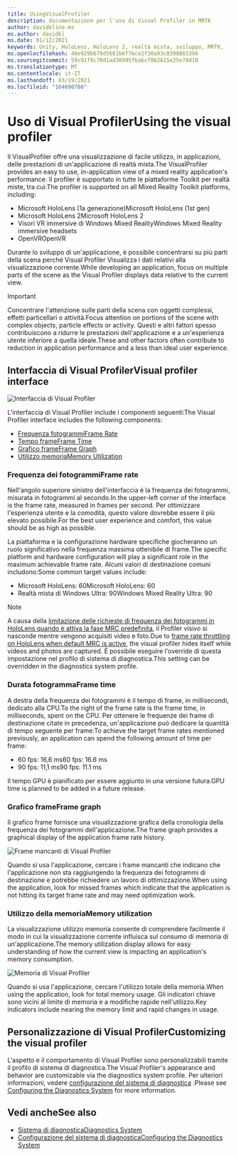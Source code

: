 ```yaml
---
title: UsingVisualProfiler
description: documentazione per l'uso di Visual Profiler in MRTK
author: davidkline-ms
ms.author: davidkl
ms.date: 01/12/2021
keywords: Unity, HoloLens, HoloLens 2, realtà mista, sviluppo, MRTK,
ms.openlocfilehash: 40e929b679d5661b6f7bce2f30a93c0390865396
ms.sourcegitcommit: 59c91f8c70d1ad30995fba6cf862615e25e78d10
ms.translationtype: MT
ms.contentlocale: it-IT
ms.lasthandoff: 03/19/2021
ms.locfileid: "104690708"
---
```

# <a name="using-the-visual-profiler"></a><span data-ttu-id="4aa67-104">Uso di Visual Profiler</span><span class="sxs-lookup"><span data-stu-id="4aa67-104">Using the visual profiler</span></span>

<span data-ttu-id="4aa67-105">Il VisualProfiler offre una visualizzazione di facile utilizzo, in applicazioni, delle prestazioni di un'applicazione di realtà mista.</span><span class="sxs-lookup"><span data-stu-id="4aa67-105">The VisualProfiler provides an easy to use, in-application view of a mixed reality application's performance.</span></span> <span data-ttu-id="4aa67-106">Il profiler è supportato in tutte le piattaforme Toolkit per realtà miste, tra cui:</span><span class="sxs-lookup"><span data-stu-id="4aa67-106">The profiler is supported on all Mixed Reality Toolkit platforms, including:</span></span>

- <span data-ttu-id="4aa67-107">Microsoft HoloLens (1a generazione)</span><span class="sxs-lookup"><span data-stu-id="4aa67-107">Microsoft HoloLens (1st gen)</span></span>
- <span data-ttu-id="4aa67-108">Microsoft HoloLens 2</span><span class="sxs-lookup"><span data-stu-id="4aa67-108">Microsoft HoloLens 2</span></span>
- <span data-ttu-id="4aa67-109">Visori VR immersive di Windows Mixed Reality</span><span class="sxs-lookup"><span data-stu-id="4aa67-109">Windows Mixed Reality immersive headsets</span></span>
- <span data-ttu-id="4aa67-110">OpenVR</span><span class="sxs-lookup"><span data-stu-id="4aa67-110">OpenVR</span></span>

<span data-ttu-id="4aa67-111">Durante lo sviluppo di un'applicazione, è possibile concentrarsi su più parti della scena perché Visual Profiler Visualizza i dati relativi alla visualizzazione corrente.</span><span class="sxs-lookup"><span data-stu-id="4aa67-111">While developing an application, focus on multiple parts of the scene as the Visual Profiler displays data relative to the current view.</span></span>

> [!IMPORTANT]
> <span data-ttu-id="4aa67-112">Concentrare l'attenzione sulle parti della scena con oggetti complessi, effetti particellari o attività.</span><span class="sxs-lookup"><span data-stu-id="4aa67-112">Focus attention on portions of the scene with complex objects, particle effects or activity.</span></span> <span data-ttu-id="4aa67-113">Questi e altri fattori spesso contribuiscono a ridurre le prestazioni dell'applicazione e a un'esperienza utente inferiore a quella ideale.</span><span class="sxs-lookup"><span data-stu-id="4aa67-113">These and other factors often contribute to reduction in application performance and a less than ideal user experience.</span></span>

## <a name="visual-profiler-interface"></a><span data-ttu-id="4aa67-114">Interfaccia di Visual Profiler</span><span class="sxs-lookup"><span data-stu-id="4aa67-114">Visual profiler interface</span></span>

![Interfaccia di Visual Profiler](../images/diagnostics/VisualProfiler.png)

<span data-ttu-id="4aa67-116">L'interfaccia di Visual Profiler include i componenti seguenti:</span><span class="sxs-lookup"><span data-stu-id="4aa67-116">The Visual Profiler interface includes the following components:</span></span>

- [<span data-ttu-id="4aa67-117">Frequenza fotogrammi</span><span class="sxs-lookup"><span data-stu-id="4aa67-117">Frame Rate</span></span>](#frame-rate)
- [<span data-ttu-id="4aa67-118">Tempo frame</span><span class="sxs-lookup"><span data-stu-id="4aa67-118">Frame Time</span></span>](#frame-time)
- [<span data-ttu-id="4aa67-119">Grafico frame</span><span class="sxs-lookup"><span data-stu-id="4aa67-119">Frame Graph</span></span>](#frame-graph)
- [<span data-ttu-id="4aa67-120">Utilizzo memoria</span><span class="sxs-lookup"><span data-stu-id="4aa67-120">Memory Utilization</span></span>](#memory-utilization)

### <a name="frame-rate"></a><span data-ttu-id="4aa67-121">Frequenza dei fotogrammi</span><span class="sxs-lookup"><span data-stu-id="4aa67-121">Frame rate</span></span>

<span data-ttu-id="4aa67-122">Nell'angolo superiore sinistro dell'interfaccia è la frequenza dei fotogrammi, misurata in fotogrammi al secondo.</span><span class="sxs-lookup"><span data-stu-id="4aa67-122">In the upper-left corner of the interface is the frame rate, measured in frames per second.</span></span> <span data-ttu-id="4aa67-123">Per ottimizzare l'esperienza utente e la comodità, questo valore dovrebbe essere il più elevato possibile.</span><span class="sxs-lookup"><span data-stu-id="4aa67-123">For the best user experience and comfort, this value should be as high as possible.</span></span>

<span data-ttu-id="4aa67-124">La piattaforma e la configurazione hardware specifiche giocheranno un ruolo significativo nella frequenza massima ottenibile di frame.</span><span class="sxs-lookup"><span data-stu-id="4aa67-124">The specific platform and hardware configuration will play a significant role in the maximum achievable frame rate.</span></span> <span data-ttu-id="4aa67-125">Alcuni valori di destinazione comuni includono:</span><span class="sxs-lookup"><span data-stu-id="4aa67-125">Some common target values include:</span></span>

- <span data-ttu-id="4aa67-126">Microsoft HoloLens: 60</span><span class="sxs-lookup"><span data-stu-id="4aa67-126">Microsoft HoloLens: 60</span></span>
- <span data-ttu-id="4aa67-127">Realtà mista di Windows Ultra: 90</span><span class="sxs-lookup"><span data-stu-id="4aa67-127">Windows Mixed Reality Ultra: 90</span></span>

> [!NOTE]
> <span data-ttu-id="4aa67-128">A causa della [limitazione delle richieste di frequenza dei fotogrammi in HoloLens quando è attiva la fase MRC predefinita](https://docs.microsoft.com/windows/mixed-reality/mixed-reality-capture-for-developers#what-to-expect-when-mrc-is-enabled-on-hololens), il Profiler visivo si nasconde mentre vengono acquisiti video e foto.</span><span class="sxs-lookup"><span data-stu-id="4aa67-128">Due to [frame rate throttling on HoloLens when default MRC is active](https://docs.microsoft.com/windows/mixed-reality/mixed-reality-capture-for-developers#what-to-expect-when-mrc-is-enabled-on-hololens), the visual profiler hides itself while videos and photos are captured.</span></span> <span data-ttu-id="4aa67-129">È possibile eseguire l'override di questa impostazione nel profilo di sistema di diagnostica.</span><span class="sxs-lookup"><span data-stu-id="4aa67-129">This setting can be overridden in the diagnostics system profile.</span></span>

### <a name="frame-time"></a><span data-ttu-id="4aa67-130">Durata fotogramma</span><span class="sxs-lookup"><span data-stu-id="4aa67-130">Frame time</span></span>

<span data-ttu-id="4aa67-131">A destra della frequenza dei fotogrammi è il tempo di frame, in millisecondi, dedicato alla CPU.</span><span class="sxs-lookup"><span data-stu-id="4aa67-131">To the right of the frame rate is the frame time, in milliseconds, spent on the CPU.</span></span> <span data-ttu-id="4aa67-132">Per ottenere le frequenze dei frame di destinazione citate in precedenza, un'applicazione può dedicare la quantità di tempo seguente per frame:</span><span class="sxs-lookup"><span data-stu-id="4aa67-132">To achieve the target frame rates mentioned previously, an application can spend the following amount of time per frame:</span></span>

- <span data-ttu-id="4aa67-133">60 fps: 16,6 ms</span><span class="sxs-lookup"><span data-stu-id="4aa67-133">60 fps: 16.6 ms</span></span>
- <span data-ttu-id="4aa67-134">90 fps: 11,1 ms</span><span class="sxs-lookup"><span data-stu-id="4aa67-134">90 fps: 11.1 ms</span></span>

<span data-ttu-id="4aa67-135">Il tempo GPU è pianificato per essere aggiunto in una versione futura.</span><span class="sxs-lookup"><span data-stu-id="4aa67-135">GPU time is planned to be added in a future release.</span></span>

### <a name="frame-graph"></a><span data-ttu-id="4aa67-136">Grafico frame</span><span class="sxs-lookup"><span data-stu-id="4aa67-136">Frame graph</span></span>

<span data-ttu-id="4aa67-137">Il grafico frame fornisce una visualizzazione grafica della cronologia della frequenza dei fotogrammi dell'applicazione.</span><span class="sxs-lookup"><span data-stu-id="4aa67-137">The frame graph provides a graphical display of the application frame rate history.</span></span>

![Frame mancanti di Visual Profiler](../images/diagnostics/VisualProfilerMissedFrames.png)

<span data-ttu-id="4aa67-139">Quando si usa l'applicazione, cercare i frame mancanti che indicano che l'applicazione non sta raggiungendo la frequenza dei fotogrammi di destinazione e potrebbe richiedere un lavoro di ottimizzazione.</span><span class="sxs-lookup"><span data-stu-id="4aa67-139">When using the application, look for missed frames which indicate that the application is not hitting its target frame rate and may need optimization work.</span></span>

### <a name="memory-utilization"></a><span data-ttu-id="4aa67-140">Utilizzo della memoria</span><span class="sxs-lookup"><span data-stu-id="4aa67-140">Memory utilization</span></span>

<span data-ttu-id="4aa67-141">La visualizzazione utilizzo memoria consente di comprendere facilmente il modo in cui la visualizzazione corrente influisca sul consumo di memoria di un'applicazione.</span><span class="sxs-lookup"><span data-stu-id="4aa67-141">The memory utilization display allows for easy understanding of how the current view is impacting an application's memory consumption.</span></span>

![Memoria di Visual Profiler](../images/diagnostics/VisualProfilerMemory.png)

<span data-ttu-id="4aa67-143">Quando si usa l'applicazione, cercare l'utilizzo totale della memoria.</span><span class="sxs-lookup"><span data-stu-id="4aa67-143">When using the application, look for total memory usage.</span></span> <span data-ttu-id="4aa67-144">Gli indicatori chiave sono vicini al limite di memoria e a modifiche rapide nell'utilizzo.</span><span class="sxs-lookup"><span data-stu-id="4aa67-144">Key indicators include nearing the memory limit and rapid changes in usage.</span></span>

## <a name="customizing-the-visual-profiler"></a><span data-ttu-id="4aa67-145">Personalizzazione di Visual Profiler</span><span class="sxs-lookup"><span data-stu-id="4aa67-145">Customizing the visual profiler</span></span>

<span data-ttu-id="4aa67-146">L'aspetto e il comportamento di Visual Profiler sono personalizzabili tramite il profilo di sistema di diagnostica.</span><span class="sxs-lookup"><span data-stu-id="4aa67-146">The Visual Profiler's appearance and behavior are customizable via the diagnostics system profile.</span></span> <span data-ttu-id="4aa67-147">Per ulteriori informazioni, vedere [configurazione del sistema di diagnostica](ConfiguringDiagnostics.md) .</span><span class="sxs-lookup"><span data-stu-id="4aa67-147">Please see [Configuring the Diagnostics System](ConfiguringDiagnostics.md) for more information.</span></span>

## <a name="see-also"></a><span data-ttu-id="4aa67-148">Vedi anche</span><span class="sxs-lookup"><span data-stu-id="4aa67-148">See also</span></span>

- [<span data-ttu-id="4aa67-149">Sistema di diagnostica</span><span class="sxs-lookup"><span data-stu-id="4aa67-149">Diagnostics System</span></span>](DiagnosticsSystemGettingStarted.md)
- [<span data-ttu-id="4aa67-150">Configurazione del sistema di diagnostica</span><span class="sxs-lookup"><span data-stu-id="4aa67-150">Configuring the Diagnostics System</span></span>](ConfiguringDiagnostics.md)
